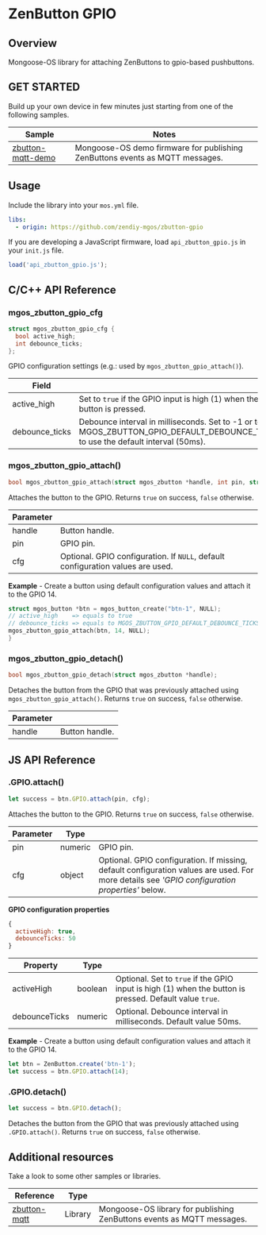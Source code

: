# ZenButton GPIO
## Overview
Mongoose-OS library for attaching ZenButtons to gpio-based pushbuttons.
## GET STARTED
Build up your own device in few minutes just starting from one of the following samples.

|Sample|Notes|
|--|--|
|[zbutton-mqtt-demo](https://github.com/zendiy-mgos/zbutton-mqtt-demo)|Mongoose-OS demo firmware for publishing ZenButtons events as MQTT messages.|
## Usage
Include the library into your `mos.yml` file.
```yaml
libs:
  - origin: https://github.com/zendiy-mgos/zbutton-gpio
```
If you are developing a JavaScript firmware, load `api_zbutton_gpio.js` in your `init.js` file.
```js
load('api_zbutton_gpio.js');
```
## C/C++ API Reference
### mgos_zbutton_gpio_cfg
```c
struct mgos_zbutton_gpio_cfg {
  bool active_high;
  int debounce_ticks;
};
```
GPIO configuration settings (e.g.: used by `mgos_zbutton_gpio_attach()`).

|Field||
|--|--|
|active_high|Set to `true` if the GPIO input is high (1) when the button is pressed.|
|debounce_ticks|Debounce interval in milliseconds. Set to -1 or to MGOS_ZBUTTON_GPIO_DEFAULT_DEBOUNCE_TICKS to use the default interval (50ms).|
### mgos_zbutton_gpio_attach()
```c
bool mgos_zbutton_gpio_attach(struct mgos_zbutton *handle, int pin, struct mgos_zbutton_gpio_cfg *cfg);
```
Attaches the button to the GPIO. Returns `true` on success, `false` otherwise.

|Parameter||
|--|--|
|handle|Button handle.|
|pin|GPIO pin.|
|cfg|Optional. GPIO configuration. If `NULL`, default configuration values are used.|

**Example** - Create a button using default configuration values and attach it to the GPIO 14.
```c
struct mgos_button *btn = mgos_button_create("btn-1", NULL);
// active_high    => equals to true
// debounce_ticks => equals to MGOS_ZBUTTON_GPIO_DEFAULT_DEBOUNCE_TICKS
mgos_zbutton_gpio_attach(btn, 14, NULL);
}
```
### mgos_zbutton_gpio_detach()
```c
bool mgos_zbutton_gpio_detach(struct mgos_zbutton *handle);
```
Detaches the button from the GPIO that was previously attached using `mgos_zbutton_gpio_attach()`. Returns `true` on success, `false` otherwise.

|Parameter||
|--|--|
|handle|Button handle.|
## JS API Reference
### .GPIO.attach()
```js
let success = btn.GPIO.attach(pin, cfg);
```
Attaches the button to the GPIO. Returns `true` on success, `false` otherwise.

|Parameter|Type||
|--|--|--|
|pin|numeric|GPIO pin.|
|cfg|object|Optional. GPIO configuration. If missing, default configuration values are used. For more details see *'GPIO configuration properties'* below.|

**GPIO configuration properties**
```js
{
  activeHigh: true,
  debounceTicks: 50
}
```
|Property|Type||
|--|--|--|
|activeHigh|boolean|Optional. Set to `true` if the GPIO input is high (1) when the button is pressed. Default value `true`.|
|debounceTicks|numeric|Optional. Debounce interval in milliseconds. Default value 50ms.|

**Example** - Create a button using default configuration values and attach it to the GPIO 14.
```js
let btn = ZenButton.create('btn-1');
let success = btn.GPIO.attach(14);
```
### .GPIO.detach()
```js
let success = btn.GPIO.detach();
```
Detaches the button from the GPIO that was previously attached using `.GPIO.attach()`. Returns `true` on success, `false` otherwise.
## Additional resources
Take a look to some other samples or libraries.

|Reference|Type||
|--|--|--|
|[zbutton-mqtt](https://github.com/zendiy-mgos/zbutton-mqtt)|Library|Mongoose-OS library for publishing ZenButtons events as MQTT messages.|
